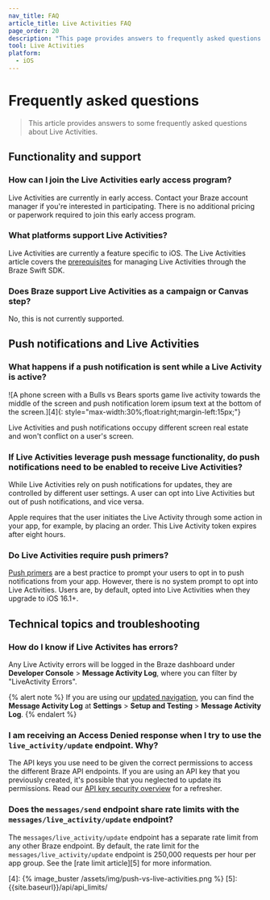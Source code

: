 ```yaml
---
nav_title: FAQ
article_title: Live Activities FAQ
page_order: 20
description: "This page provides answers to frequently asked questions about live activities for the Swift SDK."
tool: Live Activities
platform:
  - iOS
---
```


# Frequently asked questions

> This article provides answers to some frequently asked questions about Live Activities.

## Functionality and support

### How can I join the Live Activities early access program? 

Live Activities are currently in early access. Contact your Braze account manager if you're interested in participating. There is no additional pricing or paperwork required to join this early access program.

### What platforms support Live Activities?

Live Activities are currently a feature specific to iOS. The Live Activities article covers the [prerequisites][2] for managing Live Activities through the Braze Swift SDK.

### Does Braze support Live Activities as a campaign or Canvas step?

No, this is not currently supported.

## Push notifications and Live Activities

### What happens if a push notification is sent while a Live Activity is active? 

![A phone screen with a Bulls vs Bears sports game live activity towards the middle of the screen and push notification lorem ipsum text at the bottom of the screen.][4]{: style="max-width:30%;float:right;margin-left:15px;"}

Live Activities and push notifications occupy different screen real estate and won't conflict on a user's screen.

### If Live Activities leverage push message functionality, do push notifications need to be enabled to receive Live Activities?

While Live Activities rely on push notifications for updates, they are controlled by different user settings. A user can opt into Live Activities but out of push notifications, and vice versa. 

Apple requires that the user initiates the Live Activity through some action in your app, for example, by placing an order. This Live Activity token expires after eight hours. 

### Do Live Activities require push primers?

[Push primers][1] are a best practice to prompt your users to opt in to push notifications from your app. However, there is no system prompt to opt into Live Activities. Users are, by default, opted into Live Activities when they upgrade to iOS 16.1+.

## Technical topics and troubleshooting

### How do I know if Live Activites has errors?

Any Live Activity errors will be logged in the Braze dashboard under **Developer Console** > **Message Activity Log**, where you can filter by "LiveActivity Errors".

{% alert note %}
If you are using our [updated navigation]({{site.baseurl}}/navigation), you can find the **Message Activity Log** at **Settings** > **Setup and Testing** > **Message Activity Log**.
{% endalert %}

### I am receiving an Access Denied response when I try to use the `live_activity/update` endpoint. Why?

The API keys you use need to be given the correct permissions to access the different Braze API endpoints. If you are using an API key that you previously created, it's possible that you neglected to update its permissions. Read our [API key security overview][3] for a refresher.

### Does the `messages/send` endpoint share rate limits with the `messages/live_activity/update` endpoint? 

The `messages/live_activity/update` endpoint has a separate rate limit from any other Braze endpoint. By default, the rate limit for the `messages/live_activity/update` endpoint is 250,000 requests per hour per app group. See the [rate limit article][5] for more information.


[1]: {{site.baseurl}}/user_guide/message_building_by_channel/push/best_practices/push_primer_messages/
[2]: {{site.baseurl}}/developer_guide/platform_integration_guides/swift/live_activities/live_activities/#prerequisites
[3]: {{site.baseurl}}/api/basics/#rest-api-key-security
[4]: {% image_buster /assets/img/push-vs-live-activities.png %}
[5]: {{site.baseurl}}/api/api_limits/